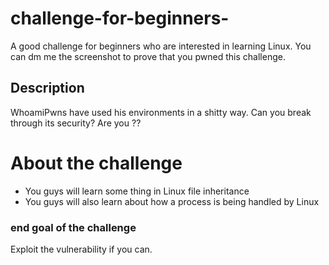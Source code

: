 # challenge-for-beginners-
A good challenge for beginners who are interested in learning Linux.
You can dm me the screenshot to prove that you pwned this challenge.
## Description
WhoamiPwns have used his environments in a shitty way.
Can you break through its security?
Are you ??

# About the challenge
+ You guys will learn some thing in Linux file inheritance
+ You guys will also learn about how a process is being handled by Linux

### end goal of the challenge
Exploit the vulnerability if you can.
